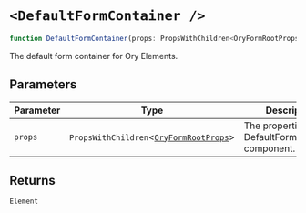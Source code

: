# `<DefaultFormContainer />`

```ts
function DefaultFormContainer(props: PropsWithChildren<OryFormRootProps>): Element
```

The default form container for Ory Elements.

## Parameters

| Parameter | Type                                                                                | Description                                            |
| --------- | ----------------------------------------------------------------------------------- | ------------------------------------------------------ |
| `props`   | `PropsWithChildren`\<[`OryFormRootProps`](../../type-aliases/OryFormRootProps.md)\> | The properties for the DefaultFormContainer component. |

## Returns

`Element`
